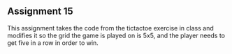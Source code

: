 ## Assignment 15

This assignment takes the code from the tictactoe exercise in class and modifies it so the grid the game is played on is 5x5, and the player needs to get five in a row in order to win. 
